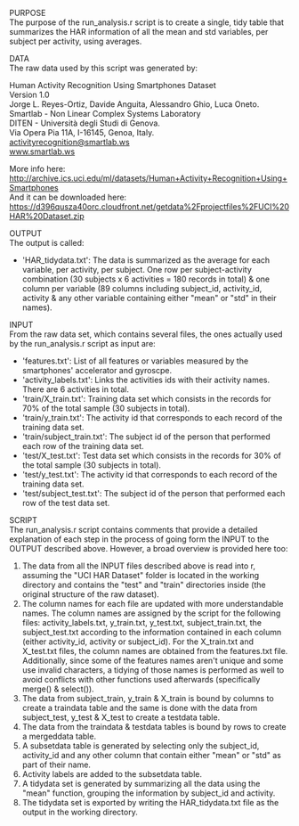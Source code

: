 PURPOSE  
The purpose of the run_analysis.r script is to create a single, tidy table that summarizes the HAR information of all the mean and std variables, per subject per activity, using averages.  

DATA  
The raw data used by this script was generated by:  

Human Activity Recognition Using Smartphones Dataset  
Version 1.0  
Jorge L. Reyes-Ortiz, Davide Anguita, Alessandro Ghio, Luca Oneto.  
Smartlab - Non Linear Complex Systems Laboratory  
DITEN - Università degli Studi di Genova.  
Via Opera Pia 11A, I-16145, Genoa, Italy.  
activityrecognition@smartlab.ws  
www.smartlab.ws  

More info here: http://archive.ics.uci.edu/ml/datasets/Human+Activity+Recognition+Using+Smartphones  
And it can be downloaded here: https://d396qusza40orc.cloudfront.net/getdata%2Fprojectfiles%2FUCI%20HAR%20Dataset.zip  

OUTPUT  
The output is called:  

- 'HAR_tidydata.txt': The data is summarized as the average for each variable, per activity, per subject.  One row per subject-activity combination (30 subjects x 6 activities = 180 records in total) & one column per variable (89 columns including subject_id, activity_id, activity & any other variable containing either "mean" or "std" in their names).

INPUT  
From the raw data set, which contains several files, the ones actually used by the run_analysis.r script as input are:  
- 'features.txt': List of all features or variables measured by the smartphones' accelerator and gyroscpe.
- 'activity_labels.txt': Links the activities ids with their activity names.  There are 6 activities in total.
- 'train/X_train.txt': Training data set which consists in the records for 70% of the total sample (30 subjects in total).
- 'train/y_train.txt': The activity id that corresponds to each record of the training data set.
- 'train/subject_train.txt': The subject id of the person that performed each row of the training data set. 
- 'test/X_test.txt': Test data set which consists in the records for 30% of the total sample (30 subjects in total).
- 'test/y_test.txt': The activity id that corresponds to each record of the training data set.
- 'test/subject_test.txt': The subject id of the person that performed each row of the test data set.

SCRIPT  
The run_analysis.r script contains comments that provide a detailed explanation of each step in the process of going form the INPUT to the OUTPUT described above.  However, a broad overview is provided here too:
1. The data from all the INPUT files described above is read into r, assuming the "UCI HAR Dataset" folder is located in the working directory and contains the "test" and "train" directories inside (the original structure of the raw dataset).
2. The column names for each file are updated with more understandable names.  The column names are assigned by the script for the following files: activity_labels.txt, y_train.txt, y_test.txt, subject_train.txt, the subject_test.txt according to the information contained in each column (either activity_id, activity or subject_id).  For the X_train.txt and X_test.txt files, the column names are obtained from the features.txt file.  Additionally, since some of the features names aren't unique and some use invalid characters, a tidying of those names is performed as well to avoid conflicts with other functions used afterwards (specifically merge() & select()).
3. The data from subject_train, y_train & X_train is bound by columns to create a traindata table and the same is done with the data from subject_test, y_test & X_test to create a testdata table.
4. The data from the traindata & testdata tables is bound by rows to create a mergeddata table.
5. A subsetdata table is generated by selecting only the subject_id, activity_id and any other column that contain either "mean" or "std" as part of their name.
6. Activity labels are added to the subsetdata table.
7. A tidydata set is generated by summarizing all the data using the "mean" function, grouping the information by subject_id and activity.
8. The tidydata set is exported by writing the HAR_tidydata.txt file as the output in the working directory.
